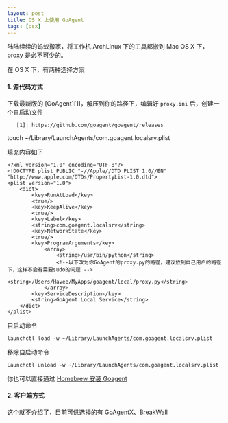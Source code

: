 ```yaml
---
layout: post
title: OS X 上使用 GoAgent
tags: [osx]
---
```


陆陆续续的蚂蚁搬家，将工作机 ArchLinux 下的工具都搬到 Mac OS X 下，proxy 是必不可少的。 

在 OS X 下，有两种选择方案 

#### 1. 源代码方式 

下载最新版的 [GoAgent][1]，解压到你的路径下，编辑好 `proxy.ini` 后，创建一个自启动文件 
    
       [1]: https://github.com/goagent/goagent/releases

touch ~/Library/LaunchAgents/com.goagent.localsrv.plist
    

填充内容如下 
    
    <?xml version="1.0" encoding="UTF-8"?>
    <!DOCTYPE plist PUBLIC "-//Apple//DTD PLIST 1.0//EN" "http://www.apple.com/DTDs/PropertyList-1.0.dtd">
    <plist version="1.0">
        <dict>
            <key>RunAtLoad</key>
            <true/>
            <key>KeepAlive</key>
            <true/>
            <key>Label</key>
            <string>com.goagent.localsrv</string>
            <key>NetworkState</key>
            <true/>
            <key>ProgramArguments</key>
                <array>
                    <string>/usr/bin/python</string>
                    <!--以下改为你GoAgent的proxy.py的路径，建议放到自己用户的路径下，这样不会有需要sudo的问题 -->
                    <string>/Users/Havee/MyApps/goagent/local/proxy.py</string>
                </array>
            <key>ServiceDescription</key>
            <string>GoAgent Local Service</string>
        </dict>
    </plist>
    

自启动命令 
    
    launchctl load -w ~/Library/LaunchAgents/com.goagent.localsrv.plist
    

移除自启动命令 
    
    Launchctl unload -w ~/Library/LaunchAgents/com.goagent.localsrv.plist
    

你也可以直接通过 [Homebrew 安装 Goagent][2]

   [2]: http://havee.me/mac/2014-05/homebrew-formula-for-goagent.html

#### 2. 客户端方式 

这个就不介绍了，目前可供选择的有 [GoAgentX][3]、[BreakWall][4]

   [3]: https://github.com/ohdarling/GoAgentX
   [4]: https://code.google.com/p/breakwall/


